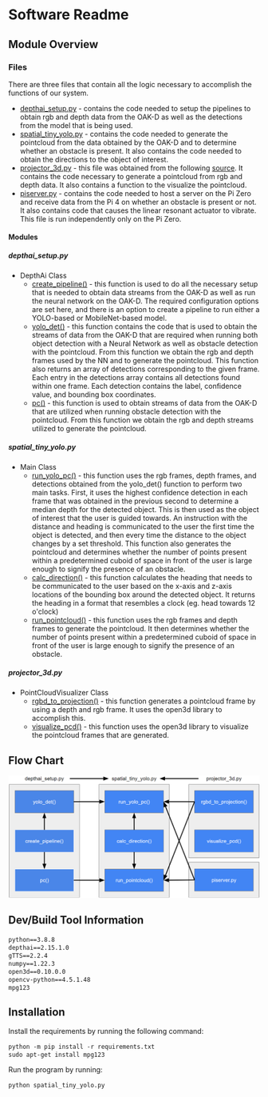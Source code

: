 # Software Readme
## Module Overview
### Files
There are three files that contain all the logic necessary to accomplish the functions of our system.  
- [depthai_setup.py]() - contains the code needed to setup the pipelines to obtain rgb and depth data from the OAK-D as well as the detections from the model that is being used. 
- [spatial_tiny_yolo.py]() - contains the code needed to generate the pointcloud from the data obtained by the OAK-D and to determine whether an obstacle is present. It also contains the code needed to obtain the directions to the object of interest.
- [projector_3d.py]() - this file was obtained from the following [source](https://github.com/luxonis/depthai-experiments/tree/master/gen2-pointcloud/rgbd-pointcloud). It contains the code necessary to generate a pointcloud from rgb and depth data. It also contains a function to the visualize the pointcloud.
- [piserver.py]() - contains the code needed to host a server on the Pi Zero and receive data from the Pi 4 on whether an obstacle is present or not. It also contains code that causes the linear resonant actuator to vibrate. This file is run independently only on the Pi Zero.
#### Modules
##### depthai_setup.py
- DepthAi Class
  - [create_pipeline()](https://github.com/amg1998/BUSeniorDesign-Opticle-21-22/blob/tasks/examples/test/depthai_setup.py#:~:text=def-,create_pipeline,-(self%2C%20nnBlobPath)%3A) - this function is used to do all the necessary setup that is needed to obtain data streams from the OAK-D as well as run the neural network on the OAK-D. The required configuration options are set here, and there is an option to create a pipeline to run either a YOLO-based or MobileNet-based model.
  - [yolo_det()](https://github.com/amg1998/BUSeniorDesign-Opticle-21-22/blob/tasks/examples/test/depthai_setup.py#:~:text=def-,yolo_det,-(self)%3A) - this function contains the code that is used to obtain the streams of data from the OAK-D that are required when running both object detection with a Neural Network as well as obstacle detection with the pointcloud. From this function we obtain the rgb and depth frames used by the NN and to generate the pointcloud. This function also returns an array of detections corresponding to the given frame. Each entry in the detections array contains all detections found within one frame. Each detection contains the label, confidence value, and bounding box coordinates. 
  - [pc()](https://github.com/amg1998/BUSeniorDesign-Opticle-21-22/blob/tasks/examples/test/depthai_setup.py#:~:text=def-,pc,-(self)%3A) - this function is used to obtain streams of data from the OAK-D that are utilized when running obstacle detection with the pointcloud. From this function we obtain the rgb and depth streams utilized to generate the pointcloud.
##### spatial_tiny_yolo.py
- Main Class
  - [run_yolo_pc()]() - this function uses the rgb frames, depth frames, and detections obtained from the yolo_det() function to perform two main tasks. First, it uses the highest confidence detection in each frame that was obtained in the previous second to determine a median depth for the detected object. This is then used as the object of interest that the user is guided towards. An instruction with the distance and heading is communicated to the user the first time the object is detected, and then every time the distance to the object changes by a set threshold. This function also generates the pointcloud and determines whether the number of points present within a predetermined cuboid of space in front of the user is large enough to signify the presence of an obstacle.
  - [calc_direction()]() - this function calculates the heading that needs to be communicated to the user based on the x-axis and z-axis locations of the bounding box around the detected object. It returns the heading in a format that resembles a clock (eg. head towards 12 o'clock)
  - [run_pointcloud()]() - this function uses the rgb frames and depth frames to generate the pointcloud. It then determines whether the number of points present within a predetermined cuboid of space in front of the user is large enough to signify the presence of an obstacle.
##### projector_3d.py
- PointCloudVisualizer Class
  - [rgbd_to_projection()]() - this function generates a pointcloud frame by using a depth and rgb frame. It uses the open3d library to accomplish this.
  - [visualize_pcd()]() - this function uses the open3d library to visualize the pointcloud frames that are generated.


## Flow Chart
![diagram](images/swdiagram.png)

## Dev/Build Tool Information
```
python==3.8.8
depthai==2.15.1.0
gTTS==2.2.4
numpy==1.22.3
open3d==0.10.0.0
opencv-python==4.5.1.48
mpg123
```

## Installation
Install the requirements by running the following command:
```
python -m pip install -r requirements.txt
sudo apt-get install mpg123
```
Run the program by running:
```
python spatial_tiny_yolo.py
```
